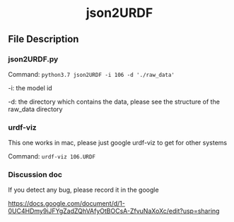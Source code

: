 # <center> json2URDF </center>
## File Description
### json2URDF.py
Command: 
`python3.7 json2URDF -i 106 -d './raw_data'`

-i: the model id

-d: the directory which contains the data, please see the structure of the raw_data directory
### urdf-viz 
This one works in mac, please just google urdf-viz to get for other systems

Command:
`urdf-viz 106.URDF`
### Discussion doc
If you detect any bug, please record it in the google

https://docs.google.com/document/d/1-0UC4HDmy9iJFYgZadZQhVAfyOtBOCsA-ZfvuNaXoXc/edit?usp=sharing

